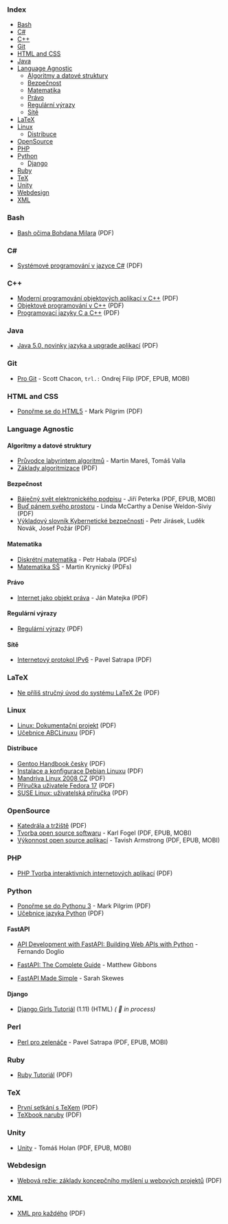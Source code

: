 ### Index

* [Bash](#bash)
* [C#](#csharp)
* [C++](#cpp)
* [Git](#git)
* [HTML and CSS](#html-and-css)
* [Java](#java)
* [Language Agnostic](#language-agnostic)
    * [Algoritmy a datové struktury](#algoritmy-a-datove-struktury)
    * [Bezpečnost](#bezpecnost)
    * [Matematika](#matematika)
    * [Právo](#pravo)
    * [Regulární výrazy](#regularni-vyrazy)
    * [Sítě](#site)
* [LaTeX](#latex)
* [Linux](#linux)
    * [Distribuce](#distribuce)
* [OpenSource](#opensource)
* [PHP](#php)
* [Python](#python)
    * [Django](#django)
* [Ruby](#ruby)
* [TeX](#tex)
* [Unity](#unity)
* [Webdesign](#webdesign)
* [XML](#xml)


### Bash

* [Bash očima Bohdana Milara](http://i.iinfo.cz/files/root/k/bash_ocima_bohdana_milara.pdf) (PDF)


### <a id="csharp"></a>C\#

* [Systémové programování v jazyce C#](https://phoenix.inf.upol.cz/esf/ucebni/sysprog.pdf) (PDF)


### <a id="cpp"></a>C++

* [Moderní programování objektových aplikací v C++](https://akela.mendelu.cz/~xvencal2/CPP/opora.pdf) (PDF)
* [Objektové programování v C++](http://media1.jex.cz/files/media1:49e6b94e79262.pdf.upl/07.%20Objektov%C3%A9%20programov%C3%A1n%C3%AD%20v%20C%2B%2B.pdf) (PDF)
* [Programovací jazyky C a C++](http://homel.vsb.cz/~s1a10/educ/C_CPP/C_CPP_web.pdf) (PDF)


### Java

* [Java 5.0, novinky jazyka a upgrade aplikací](http://i.iinfo.cz/files/root/k/java-5-0-novinky-jazyka-a-upgrade-aplikaci.pdf) (PDF)


### Git

* [Pro Git](https://knihy.nic.cz/#ProGit) - Scott Chacon, `trl.:` Ondrej Filip (PDF, EPUB, MOBI)


### HTML and CSS

* [Ponořme se do HTML5](https://knihy.nic.cz/#HTML5) - Mark Pilgrim (PDF)


### Language Agnostic

#### Algoritmy a datové struktury

* [Průvodce labyrintem algoritmů](http://pruvodce.ucw.cz) - Martin Mareš, Tomáš Valla
* [Základy algoritmizace](http://i.iinfo.cz/files/root/k/Zaklady_algorimizace.pdf) (PDF)


#### Bezpečnost

* [Báječný svět elektronického podpisu](https://knihy.nic.cz) - Jiří Peterka (PDF, EPUB, MOBI)
* [Buď pánem svého prostoru](https://knihy.nic.cz) - Linda McCarthy a Denise Weldon-Siviy (PDF)
* [Výkladový slovník Kybernetické bezpečnosti](https://www.cybersecurity.cz/data/slovnik_v310.pdf) - Petr Jirásek, Luděk Novák, Josef Požár (PDF)


#### Matematika

* [Diskrétní matematika](https://math.fel.cvut.cz/cz/lide/habala/teaching/dma.html) - Petr Habala (PDFs)
* [Matematika SŠ](http://www.realisticky.cz/ucebnice.php?id=3) - Martin Krynický (PDFs)


#### Právo

* [Internet jako objekt práva](https://knihy.nic.cz) - Ján Matejka (PDF)


#### Regulární výrazy

* [Regulární výrazy](http://www.root.cz/knihy/regularni-vyrazy/) (PDF)


#### Sítě

* [Internetový protokol IPv6](https://knihy.nic.cz/#IPv6-2019) - Pavel Satrapa (PDF)


### LaTeX

* [Ne příliš stručný úvod do systému LaTeX 2e](http://www.root.cz/knihy/ne-prilis-strucny-uvod-do-systemu-latex-2e/) (PDF)


### Linux

* [Linux: Dokumentační projekt](http://www.root.cz/knihy/linux-dokumentacni-projekt/) (PDF)
* [Učebnice ABCLinuxu](http://www.root.cz/knihy/ucebnice-abclinuxu/) (PDF)


#### Distribuce

* [Gentoo Handbook česky](http://www.root.cz/knihy/gentoo-handbook-cesky/) (PDF)
* [Instalace a konfigurace Debian Linuxu](http://www.root.cz/knihy/instalace-a-konfigurace-debian-linuxu/) (PDF)
* [Mandriva Linux 2008 CZ](http://www.root.cz/knihy/mandriva-linux-2008-cz/) (PDF)
* [Příručka uživatele Fedora 17](http://www.root.cz/knihy/prirucka-uzivatele-fedora-17/) (PDF)
* [SUSE Linux: uživatelská příručka](http://www.root.cz/knihy/suse-linux-uzivatelska-prirucka/) (PDF)


### OpenSource

* [Katedrála a tržiště](http://www.root.cz/knihy/katedrala-a-trziste/) (PDF)
* [Tvorba open source softwaru](https://knihy.nic.cz/#open_source) - Karl Fogel (PDF, EPUB, MOBI)
* [Výkonnost open source aplikací](https://knihy.nic.cz/#vykonnost) - Tavish Armstrong (PDF, EPUB, MOBI)


### PHP

* [PHP Tvorba interaktivních internetových aplikací](http://www.kosek.cz/php/php-tvorba-interaktivnich-internetovych-aplikaci.pdf) (PDF)


### Python

* [Ponořme se do Pythonu 3](https://knihy.nic.cz/files/nic/edice/mark_pilgrim_dip3_ver3.pdf) - Mark Pilgrim (PDF)
* [Učebnice jazyka Python](http://i.iinfo.cz/files/root/k/Ucebnice_jazyka_Python.pdf) (PDF)

#### FastAPI

* [API Development with FastAPI: Building Web APIs with Python](https://cdn.bookey.app/files/pdf/book/en/building-python-web-apis-with-fastapi.pdf) - Fernando Doglio

* [FastAPI: The Complete Guide](https://www.cosmicpython.com/book/preface.html) - Matthew Gibbons
* [FastAPI Made Simple](https://dokumen.pub/fastapi-fourth-release-9781098135508.html) - Sarah Skewes


#### Django

* [Django Girls Tutoriál](https://tutorial.djangogirls.org/cs/) (1.11) (HTML) *( :construction: in process)*


### Perl

* [Perl pro zelenáče](https://knihy.nic.cz/#perl) - Pavel Satrapa (PDF, EPUB, MOBI)


### Ruby

* [Ruby Tutoriál](http://i.iinfo.cz/files/root/k/Ruby_tutorial.pdf) (PDF)


### TeX

* [První setkání s TeXem](http://www.root.cz/knihy/prvni-setkani-s-texem/) (PDF)
* [TeXbook naruby](http://www.root.cz/knihy/texbook-naruby/) (PDF)


### Unity

* [Unity](https://knihy.nic.cz/#Unity) - Tomáš Holan (PDF, EPUB, MOBI)


### Webdesign

* [Webová režie: základy koncepčního myšlení u webových projektů](http://www.root.cz/knihy/webova-rezie-zaklady-koncepcniho-mysleni-u-webovych-projektu/) (PDF)


### XML

* [XML pro každého](http://www.root.cz/knihy/xml-pro-kazdeho/) (PDF)
